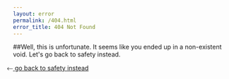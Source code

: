 ```yaml
---
layout: error
permalink: /404.html
error_title: 404 Not Found
---
```


##Well, this is unfortunate.
It seems like you ended up in a non-existent void. Let's go back to safety instead.


<a href="{{ site.url }}">⃪ go back to safety instead</a>	